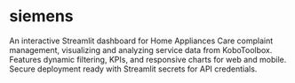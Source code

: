 # siemens
An interactive Streamlit dashboard for Home Appliances Care complaint management, visualizing and analyzing service data from KoboToolbox. Features dynamic filtering, KPIs, and responsive charts for web and mobile. Secure deployment ready with Streamlit secrets for API credentials.
